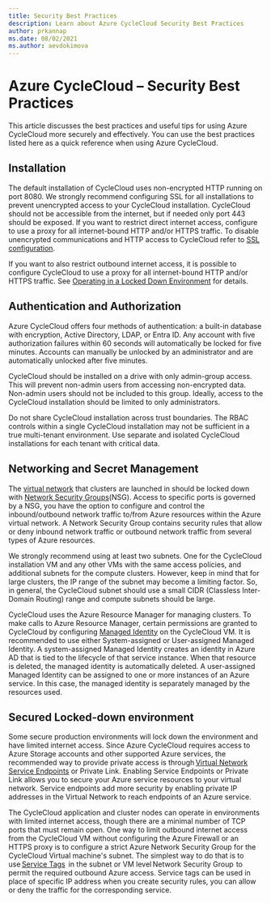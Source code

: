 ```yaml
---
title: Security Best Practices
description: Learn about Azure CycleCloud Security Best Practices
author: prkannap
ms.date: 08/02/2021
ms.author: aevdokimova
---
```


# Azure CycleCloud – Security Best Practices

This article discusses the best practices and useful tips for using Azure CycleCloud more securely and effectively. You can use the best practices listed here as a quick reference when using Azure CycleCloud.

## Installation

The default installation of CycleCloud uses non-encrypted HTTP running on port 8080. We strongly recommend configuring SSL for all installations to prevent unencrypted access to your CycleCloud installation. CycleCloud should not be accessible from the internet, but if needed only port 443 should be exposed. If you want to restrict direct internet access, configure to use a proxy for all internet-bound HTTP and/or HTTPS traffic. To disable unencrypted communications and HTTP access to CycleCloud refer to [SSL configuration](~/how-to/ssl-configuration.md).

If you want to also restrict outbound internet access, it is possible to configure CycleCloud to use a proxy for all internet-bound HTTP and/or HTTPS traffic.  See [Operating in a Locked Down Environment](~/how-to/running-in-locked-down-network.md) for details.

## Authentication and Authorization

Azure CycleCloud offers four methods of authentication: a built-in database with encryption, Active Directory, LDAP, or Entra ID. Any account with five authorization failures within 60 seconds will automatically be locked for five minutes. Accounts can manually be unlocked by an administrator and are automatically unlocked after five minutes.

CycleCloud should be installed on a drive with only admin-group access. This will prevent non-admin users from accessing non-encrypted data. Non-admin users should not be included to this group. Ideally, access to the CycleCloud installation should be limited to only administrators.

Do not share CycleCloud installation across trust boundaries.  The RBAC controls within a single CycleCloud installation may not be sufficient in a true multi-tenant environment. Use separate and isolated CycleCloud installations for each tenant with critical data.

## Networking and Secret Management

The [virtual network](</azure/virtual-network/virtual-networks-overview>) that clusters are launched in should be locked down with [Network Security Groups](</azure/virtual-network/network-security-groups-overview>)(NSG). Access to specific ports is governed by a NSG, you have the option to configure and control the inbound/outbound network traffic to/from Azure resources within the Azure virtual network. A Network Security Group contains security rules that allow or deny inbound network traffic or outbound network traffic from several types of Azure resources.

We strongly recommend using at least two subnets. One for the CycleCloud installation VM and any other VMs with the same access policies, and additional subnets for the compute clusters. However, keep in mind that for large clusters, the IP range of the subnet may become a limiting factor. So, in general, the CycleCloud subnet should use a small CIDR (Classless Inter-Domain Routing) range and compute subnets should be large.

CycleCloud uses the Azure Resource Manager for managing clusters. To make calls to Azure Resource Manager, certain permissions are granted to CycleCloud by configuring [Managed Identity](~/how-to/managed-identities.md) on the CycleCloud VM. It is recommended to use either System-assigned or User-assigned Managed Identity. A system-assigned Managed Identity creates an identity in Azure AD that is tied to the lifecycle of that service instance. When that resource is deleted, the managed identity is automatically deleted. A user-assigned Managed Identity can be assigned to one or more instances of an Azure service. In this case, the managed identity is separately managed by the resources used.

## Secured Locked-down environment

Some secure production environments will lock down the environment and have limited internet access. Since Azure CycleCloud requires access to Azure Storage accounts and other supported Azure services, the recommended way to provide private access is through [Virtual Network Service Endpoints](/azure/virtual-network/virtual-network-service-endpoints-overview) or Private Link. Enabling Service Endpoints or Private Link allows you to secure your Azure service resources to your virtual network. Service endpoints add more security by enabling private IP addresses in the Virtual Network to reach endpoints of an Azure service.  

The CycleCloud application and cluster nodes can operate in environments with limited internet access, though there are a minimal number of TCP ports that must remain open. One way to limit outbound internet access from the CycleCloud VM without configuring the Azure Firewall or an HTTPS proxy is to configure a strict Azure Network Security Group for the CycleCloud Virtual machine's subnet. The simplest way to do that is to use [Service Tags](/azure/virtual-network/service-tags-overview)  in the subnet or VM level Network Security Group  to permit the required outbound Azure access. Service tags can be used in place of specific IP address when you create security rules, you can allow or deny the traffic for the corresponding service.
